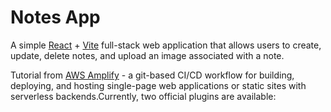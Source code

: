 # Notes App

A simple [React](https://react.dev/) + [Vite](https://vitejs.dev/) full-stack web application that allows users to create, update, delete notes, and upload an image associated with a note.

Tutorial from [AWS Amplify](https://aws.amazon.com/getting-started/hands-on/build-react-app-amplify-graphql/?pg=cloudessentials) - a git-based CI/CD workflow for building, deploying, and hosting single-page web applications or static sites with serverless backends.Currently, two official plugins are available:
